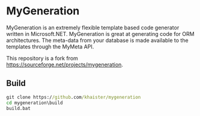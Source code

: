 # MyGeneration

MyGeneration is an extremely flexible template based code generator written in Microsoft.NET. MyGeneration is great at generating code for ORM architectures. The meta-data from your database is made available to the templates through the MyMeta API.

This repository is a fork from https://sourceforge.net/projects/mygeneration.

## Build

```cmd
git clone https://github.com/khaister/mygeneration
cd mygeneration\build
build.bat
```